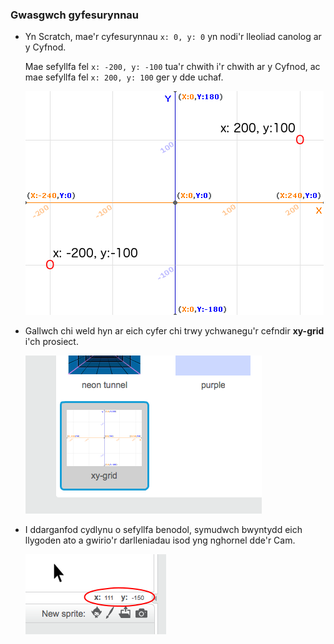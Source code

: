 ### Gwasgwch gyfesurynnau

+ Yn Scratch, mae'r cyfesurynnau `x: 0, y: 0` yn nodi'r lleoliad canolog ar y Cyfnod.
    
    Mae sefyllfa fel `x: -200, y: -100` tua'r chwith i'r chwith ar y Cyfnod, ac mae sefyllfa fel `x: 200, y: 100` ger y dde uchaf.
    
    ![Cyfesurynnau llwyfan](images/coordinates-stage.png)

+ Gallwch chi weld hyn ar eich cyfer chi trwy ychwanegu'r cefndir **xy-grid** i'ch prosiect.
    
    ![Cyfesurynnau llwyfan](images/coordinates-backdrop.png)

+ I ddarganfod cydlynu o sefyllfa benodol, symudwch bwyntydd eich llygoden ato a gwirio'r darlleniadau isod yng nghornel dde'r Cam.
    
    ![Cydlynu darlleniadau](images/coordinates-xy-example.png)